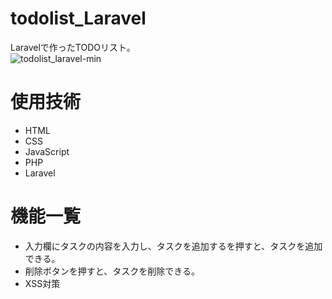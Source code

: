 # todolist_Laravel
Laravelで作ったTODOリスト。<br>
![todolist_laravel-min](https://github.com/puzzle-ap/todolist_Laravel/assets/149124533/e00703d6-19bc-44df-9ba2-c70fab27968a)
# 使用技術
- HTML
- CSS
- JavaScript
- PHP
- Laravel
# 機能一覧
- 入力欄にタスクの内容を入力し、タスクを追加するを押すと、タスクを追加できる。
- 削除ボタンを押すと、タスクを削除できる。
- XSS対策
